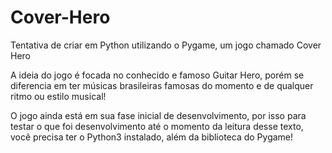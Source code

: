 # Cover-Hero
Tentativa de criar em Python utilizando o Pygame, um jogo chamado Cover Hero

A ideia do jogo é focada no conhecido e famoso Guitar Hero, porém se diferencia em ter músicas brasileiras famosas do momento e de qualquer ritmo ou estilo musical!

O jogo ainda está em sua fase inicial de desenvolvimento, por isso para testar o que foi desenvolvimento até o momento da leitura desse texto, você precisa ter o Python3 instalado, além da biblioteca do Pygame!
